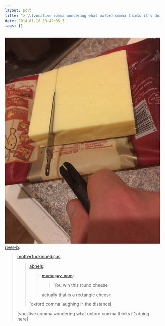 ```yaml
---
layout: post
title: "> \\[vocative comma wondering what oxford comma thinks it’s doing here\\]"
date: 2014-01-18 13:42:06 Z
tags: []
---
```

![](/media/2014/01/73714659520.jpg)
[river-b](http://river-b.tumblr.com/post/73478118864/motherfuckinoedipus-abnels-memeguy-com):

> [motherfuckinoedipus](http://motherfuckinoedipus.tumblr.com/post/73330566949/abnels-memeguy-com-you-win-this-round):
> 
> > [abnels](http://abnels.tumblr.com/post/73287905979/memeguy-com-you-win-this-round-cheese):
> > 
> > > [memeguy-com](http://memeguy-com.tumblr.com/post/72596696860/you-win-this-round-cheese):
> > > 
> > > > You win this round cheese
> > > 
> > > actually that is a rectangle cheese
> > 
> > \[oxford comma laughing in the distance\]
> 
> \[vocative comma wondering what oxford comma thinks it’s doing here\]
